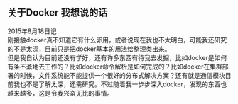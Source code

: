 ## 关于Docker 我想说的话

2015年8月18日记
<br>刚接触docker真不知道它有什么卵用，或者说现在我也不太明白，可能我还研究的不是太深，目前只是把docker基本的用法给整理类出来。
<br>但是我自认为目前还没有学好，还有许多东西有待我去发掘，比如docker是如何有条不紊地去工作的？比如docker命令解析是如何完成的？比如docker在集群部署的时候，文件系统能不能提供一个很好的分布式解决方案？还有就是通信模块目前我也不是了解太深，还需研究。不过随着我一步步深入docker，发现的东西也越来越多，这是令我兴奋无比的事情。


